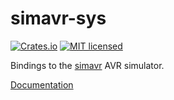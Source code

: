 # simavr-sys

[![Crates.io](https://img.shields.io/crates/v/simavr-sys.svg)](https://crates.io/crates/simavr-sys)
[![MIT licensed](https://img.shields.io/badge/license-MIT-blue.svg)](./LICENSE)

Bindings to the [simavr](https://github.com/buserror/simavr) AVR simulator.

[Documentation](https://docs.rs/simavr-sys/)

